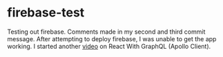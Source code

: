 # firebase-test

Testing out firebase. Comments made in my second and third commit message.
After attempting to deploy firebase, I was unable to get the app working. I started another [video](https://www.youtube.com/watch?v=gAbIQx26wSI) on React With GraphQL (Apollo Client).
